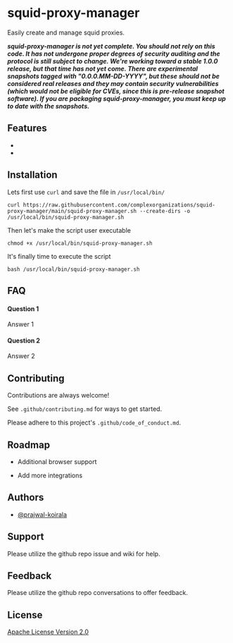 # squid-proxy-manager

Easily create and manage squid proxies.

***squid-proxy-manager is not yet complete. You should not rely on this code. It has not undergone proper degrees of security auditing and the protocol is still subject to change. We're working toward a stable 1.0.0 release, but that time has not yet come. There are experimental snapshots tagged with "0.0.0.MM-DD-YYYY", but these should not be considered real releases and they may contain security vulnerabilities (which would not be eligible for CVEs, since this is pre-release snapshot software). If you are packaging squid-proxy-manager, you must keep up to date with the snapshots.***

## Features

- 
- 

## Installation

Lets first use `curl` and save the file in `/usr/local/bin/`

```
curl https://raw.githubusercontent.com/complexorganizations/squid-proxy-manager/main/squid-proxy-manager.sh --create-dirs -o /usr/local/bin/squid-proxy-manager.sh
```

Then let's make the script user executable
```
chmod +x /usr/local/bin/squid-proxy-manager.sh
```

It's finally time to execute the script
```
bash /usr/local/bin/squid-proxy-manager.sh
```

## FAQ

#### Question 1

Answer 1

#### Question 2

Answer 2


## Contributing

Contributions are always welcome!

See `.github/contributing.md` for ways to get started.

Please adhere to this project's `.github/code_of_conduct.md`.


## Roadmap

- Additional browser support

- Add more integrations


## Authors

- [@prajwal-koirala](https://github.com/prajwal-koirala)


## Support

Please utilize the github repo issue and wiki for help.


## Feedback

Please utilize the github repo conversations to offer feedback.


## License

[Apache License Version 2.0](https://github.com/complexorganizations/squid-proxy-manager/blob/main/.github/license)
